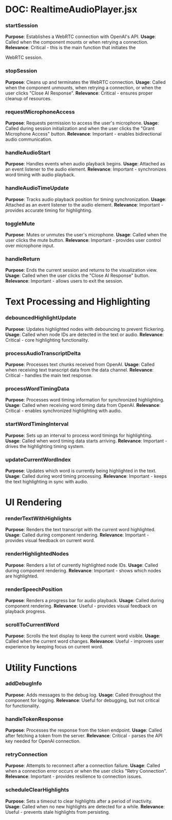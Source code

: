 # DOC: RealtimeAudioPlayer.jsx 

### startSession
**Purpose**: Establishes a WebRTC connection with OpenAI's API.
**Usage**: Called when the component mounts or when retrying a connection.
**Relevance**: Critical - this is the main function that initiates the 

WebRTC session.
### stopSession
**Purpose**: Cleans up and terminates the WebRTC connection.
**Usage**: Called when the component unmounts, when retrying a connection, or when the user clicks "Close AI Response".
**Relevance**: Critical - ensures proper cleanup of resources.

### requestMicrophoneAccess
**Purpose**: Requests permission to access the user's microphone.
**Usage**: Called during session initialization and when the user clicks the "Grant Microphone Access" button.
**Relevance**: Important - enables bidirectional audio communication.

### handleAudioStart
**Purpose**: Handles events when audio playback begins.
**Usage**: Attached as an event listener to the audio element.
**Relevance**: Important - synchronizes word timing with audio playback.

### handleAudioTimeUpdate
**Purpose**: Tracks audio playback position for timing synchronization.
**Usage**: Attached as an event listener to the audio element.
**Relevance**: Important - provides accurate timing for highlighting.

### toggleMute
**Purpose**: Mutes or unmutes the user's microphone.
**Usage**: Called when the user clicks the mute button.
**Relevance**: Important - provides user control over microphone input.

### handleReturn
**Purpose**: Ends the current session and returns to the visualization view.
**Usage**: Called when the user clicks the "Close AI Response" button.
**Relevance**: Important - allows users to exit the session.

# Text Processing and Highlighting
### debouncedHighlightUpdate
**Purpose**: Updates highlighted nodes with debouncing to prevent flickering.
**Usage**: Called when node IDs are detected in the text or audio.
**Relevance**: Critical - core highlighting functionality.

### processAudioTranscriptDelta
**Purpose**: Processes text chunks received from OpenAI.
**Usage**: Called when receiving text transcript data from the data channel.
**Relevance**: Critical - handles the main text response.

### processWordTimingData
**Purpose**: Processes word timing information for synchronized highlighting.
**Usage**: Called when receiving word timing data from OpenAI.
**Relevance**: Critical - enables synchronized highlighting with audio.

### startWordTimingInterval
**Purpose**: Sets up an interval to process word timings for highlighting.
**Usage**: Called when word timing data starts arriving.
**Relevance**: Important - drives the highlighting timing system.

### updateCurrentWordIndex
**Purpose**: Updates which word is currently being highlighted in the text.
**Usage**: Called during word timing processing.
**Relevance**: Important - keeps the text highlighting in sync with audio.


# UI Rendering
### renderTextWithHighlights
**Purpose**: Renders the text transcript with the current word highlighted.
**Usage**: Called during component rendering.
**Relevance**: Important - provides visual feedback on current word.

### renderHighlightedNodes
**Purpose**: Renders a list of currently highlighted node IDs.
**Usage**: Called during component rendering.
**Relevance**: Important - shows which nodes are highlighted.

### renderSpeechPosition
**Purpose**: Renders a progress bar for audio playback.
**Usage**: Called during component rendering.
**Relevance**: Useful - provides visual feedback on playback progress.

### scrollToCurrentWord
**Purpose**: Scrolls the text display to keep the current word visible.
**Usage**: Called when the current word changes.
**Relevance**: Useful - improves user experience by keeping focus on current word.

# Utility Functions
### addDebugInfo
**Purpose**: Adds messages to the debug log.
**Usage**: Called throughout the component for logging.
**Relevance**: Useful for debugging, but not critical for functionality.

### handleTokenResponse
**Purpose**: Processes the response from the token endpoint.
**Usage**: Called after fetching a token from the server.
**Relevance**: Critical - parses the API key needed for OpenAI connection.

### retryConnection
**Purpose**: Attempts to reconnect after a connection failure.
**Usage**: Called when a connection error occurs or when the user clicks "Retry Connection".
**Relevance**: Important - provides resilience to connection issues.

### scheduleClearHighlights
**Purpose**: Sets a timeout to clear highlights after a period of inactivity.
**Usage**: Called when no new highlights are detected for a while.
**Relevance**: Useful - prevents stale highlights from persisting.
